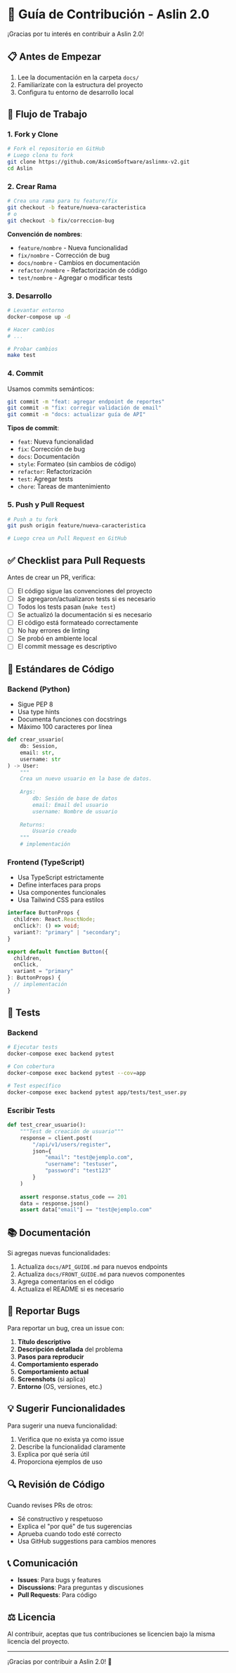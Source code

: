 # 🤝 Guía de Contribución - Aslin 2.0

¡Gracias por tu interés en contribuir a Aslin 2.0!

## 📋 Antes de Empezar

1. Lee la documentación en la carpeta `docs/`
2. Familiarízate con la estructura del proyecto
3. Configura tu entorno de desarrollo local

## 🔀 Flujo de Trabajo

### 1. Fork y Clone

```bash
# Fork el repositorio en GitHub
# Luego clona tu fork
git clone https://github.com/AsicomSoftware/aslinmx-v2.git
cd Aslin
```

### 2. Crear Rama

```bash
# Crea una rama para tu feature/fix
git checkout -b feature/nueva-caracteristica
# o
git checkout -b fix/correccion-bug
```

**Convención de nombres**:
- `feature/nombre` - Nueva funcionalidad
- `fix/nombre` - Corrección de bug
- `docs/nombre` - Cambios en documentación
- `refactor/nombre` - Refactorización de código
- `test/nombre` - Agregar o modificar tests

### 3. Desarrollo

```bash
# Levantar entorno
docker-compose up -d

# Hacer cambios
# ...

# Probar cambios
make test
```

### 4. Commit

Usamos commits semánticos:

```bash
git commit -m "feat: agregar endpoint de reportes"
git commit -m "fix: corregir validación de email"
git commit -m "docs: actualizar guía de API"
```

**Tipos de commit**:
- `feat`: Nueva funcionalidad
- `fix`: Corrección de bug
- `docs`: Documentación
- `style`: Formateo (sin cambios de código)
- `refactor`: Refactorización
- `test`: Agregar tests
- `chore`: Tareas de mantenimiento

### 5. Push y Pull Request

```bash
# Push a tu fork
git push origin feature/nueva-caracteristica

# Luego crea un Pull Request en GitHub
```

## ✅ Checklist para Pull Requests

Antes de crear un PR, verifica:

- [ ] El código sigue las convenciones del proyecto
- [ ] Se agregaron/actualizaron tests si es necesario
- [ ] Todos los tests pasan (`make test`)
- [ ] Se actualizó la documentación si es necesario
- [ ] El código está formateado correctamente
- [ ] No hay errores de linting
- [ ] Se probó en ambiente local
- [ ] El commit message es descriptivo

## 📝 Estándares de Código

### Backend (Python)

- Sigue PEP 8
- Usa type hints
- Documenta funciones con docstrings
- Máximo 100 caracteres por línea

```python
def crear_usuario(
    db: Session,
    email: str,
    username: str
) -> User:
    """
    Crea un nuevo usuario en la base de datos.
    
    Args:
        db: Sesión de base de datos
        email: Email del usuario
        username: Nombre de usuario
    
    Returns:
        Usuario creado
    """
    # implementación
```

### Frontend (TypeScript)

- Usa TypeScript estrictamente
- Define interfaces para props
- Usa componentes funcionales
- Usa Tailwind CSS para estilos

```typescript
interface ButtonProps {
  children: React.ReactNode;
  onClick?: () => void;
  variant?: "primary" | "secondary";
}

export default function Button({ 
  children, 
  onClick, 
  variant = "primary" 
}: ButtonProps) {
  // implementación
}
```

## 🧪 Tests

### Backend

```bash
# Ejecutar tests
docker-compose exec backend pytest

# Con cobertura
docker-compose exec backend pytest --cov=app

# Test específico
docker-compose exec backend pytest app/tests/test_user.py
```

### Escribir Tests

```python
def test_crear_usuario():
    """Test de creación de usuario"""
    response = client.post(
        "/api/v1/users/register",
        json={
            "email": "test@ejemplo.com",
            "username": "testuser",
            "password": "test123"
        }
    )
    
    assert response.status_code == 201
    data = response.json()
    assert data["email"] == "test@ejemplo.com"
```

## 📚 Documentación

Si agregas nuevas funcionalidades:

1. Actualiza `docs/API_GUIDE.md` para nuevos endpoints
2. Actualiza `docs/FRONT_GUIDE.md` para nuevos componentes
3. Agrega comentarios en el código
4. Actualiza el README si es necesario

## 🐛 Reportar Bugs

Para reportar un bug, crea un issue con:

1. **Título descriptivo**
2. **Descripción detallada** del problema
3. **Pasos para reproducir**
4. **Comportamiento esperado**
5. **Comportamiento actual**
6. **Screenshots** (si aplica)
7. **Entorno** (OS, versiones, etc.)

## 💡 Sugerir Funcionalidades

Para sugerir una nueva funcionalidad:

1. Verifica que no exista ya como issue
2. Describe la funcionalidad claramente
3. Explica por qué sería útil
4. Proporciona ejemplos de uso

## 🔍 Revisión de Código

Cuando revises PRs de otros:

- Sé constructivo y respetuoso
- Explica el "por qué" de tus sugerencias
- Aprueba cuando todo esté correcto
- Usa GitHub suggestions para cambios menores

## 📞 Comunicación

- **Issues**: Para bugs y features
- **Discussions**: Para preguntas y discusiones
- **Pull Requests**: Para código

## ⚖️ Licencia

Al contribuir, aceptas que tus contribuciones se licencien bajo la misma licencia del proyecto.

---

¡Gracias por contribuir a Aslin 2.0! 🚀

